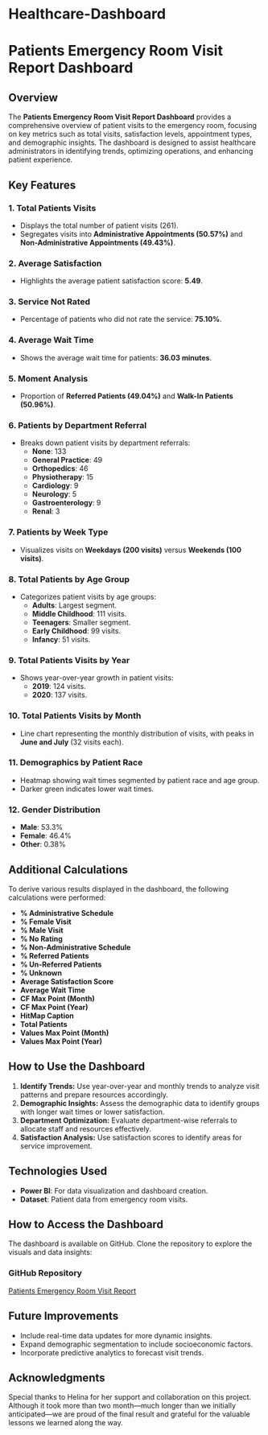 # Healthcare-Dashboard
# Patients Emergency Room Visit Report Dashboard

## Overview
The **Patients Emergency Room Visit Report Dashboard** provides a comprehensive overview of patient visits to the emergency room, focusing on key metrics such as total visits, satisfaction levels, appointment types, and demographic insights. The dashboard is designed to assist healthcare administrators in identifying trends, optimizing operations, and enhancing patient experience.

## Key Features

### 1. Total Patients Visits
- Displays the total number of patient visits (261).
- Segregates visits into **Administrative Appointments (50.57%)** and **Non-Administrative Appointments (49.43%)**.

### 2. Average Satisfaction
- Highlights the average patient satisfaction score: **5.49**.

### 3. Service Not Rated
- Percentage of patients who did not rate the service: **75.10%**.

### 4. Average Wait Time
- Shows the average wait time for patients: **36.03 minutes**.

### 5. Moment Analysis
- Proportion of **Referred Patients (49.04%)** and **Walk-In Patients (50.96%)**.

### 6. Patients by Department Referral
- Breaks down patient visits by department referrals:
  - **None**: 133
  - **General Practice**: 49
  - **Orthopedics**: 46
  - **Physiotherapy**: 15
  - **Cardiology**: 9
  - **Neurology**: 5
  - **Gastroenterology**: 9
  - **Renal**: 3

### 7. Patients by Week Type
- Visualizes visits on **Weekdays (200 visits)** versus **Weekends (100 visits)**.

### 8. Total Patients by Age Group
- Categorizes patient visits by age groups:
  - **Adults**: Largest segment.
  - **Middle Childhood**: 111 visits.
  - **Teenagers**: Smaller segment.
  - **Early Childhood**: 99 visits.
  - **Infancy**: 51 visits.

### 9. Total Patients Visits by Year
- Shows year-over-year growth in patient visits:
  - **2019**: 124 visits.
  - **2020**: 137 visits.

### 10. Total Patients Visits by Month
- Line chart representing the monthly distribution of visits, with peaks in **June and July** (32 visits each).

### 11. Demographics by Patient Race
- Heatmap showing wait times segmented by patient race and age group.
- Darker green indicates lower wait times.

### 12. Gender Distribution
- **Male**: 53.3%
- **Female**: 46.4%
- **Other**: 0.38%

## Additional Calculations
To derive various results displayed in the dashboard, the following calculations were performed:
- **% Administrative Schedule**
- **% Female Visit**
- **% Male Visit**
- **% No Rating**
- **% Non-Administrative Schedule**
- **% Referred Patients**
- **% Un-Referred Patients**
- **% Unknown**
- **Average Satisfaction Score**
- **Average Wait Time**
- **CF Max Point (Month)**
- **CF Max Point (Year)**
- **HitMap Caption**
- **Total Patients**
- **Values Max Point (Month)**
- **Values Max Point (Year)**

## How to Use the Dashboard
1. **Identify Trends:** Use year-over-year and monthly trends to analyze visit patterns and prepare resources accordingly.
2. **Demographic Insights:** Assess the demographic data to identify groups with longer wait times or lower satisfaction.
3. **Department Optimization:** Evaluate department-wise referrals to allocate staff and resources effectively.
4. **Satisfaction Analysis:** Use satisfaction scores to identify areas for service improvement.

## Technologies Used
- **Power BI**: For data visualization and dashboard creation.
- **Dataset**: Patient data from emergency room visits.

## How to Access the Dashboard
The dashboard is available on GitHub. Clone the repository to explore the visuals and data insights:

### GitHub Repository
[Patients Emergency Room Visit Report](https://github.com/username/repository-name)

## Future Improvements
- Include real-time data updates for more dynamic insights.
- Expand demographic segmentation to include socioeconomic factors.
- Incorporate predictive analytics to forecast visit trends.

## Acknowledgments
Special thanks to Helina for her support and collaboration on this project. Although it took more than two month—much longer than we initially anticipated—we are proud of the final result and grateful for the valuable lessons we learned along the way.

